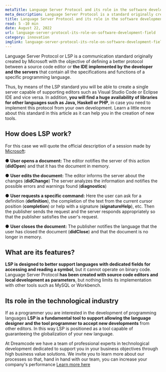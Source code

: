 ```yaml
---
metaTitle: Language Server Protocol and its role in the software development field
meta_description: Language Server Protocol is a standard originally created by Microsoft to provide a better protocol between source code editors or IDE implemented by the developer and the servers that contain all the specifications and functions of a particular programming language.
title: Language Server Protocol and its role in the software development field
read: 5 -10 min
date: August 22, 2022
url: language-server-protocol-its-role-on-software-development-field
category: innovation
imglink: language-server-protocol-its-role-on-software-development-field.jpg
---
```


Language Server Protocol or LSP is a communication standard originally created by Microsoft with the objective of defining a better protocol between a source code editor or **the IDE implemented by the developer and the servers** that contain all the specifications and functions of a specific programming language.

Thus, by means of the LSP standard you will be able to create a single server capable of supporting editors such as Visual Studio Code or Eclipse IDE and vice versa. In addition, **you will find a huge availability of libraries for other languages such as Java, Haskell or PHP**, in case you need to implement this protocol from your own development.
Learn a little more about this standard in this article as it can help you in the creation of new tools.

## How does LSP work?

For this case we will quote the official description of a session made by [Microsoft](https://code.visualstudio.com/blogs/2016/06/27/common-language-protocol):

● **User opens a document:** The editor notifies the server of this action (**didOpen**) and that it has the document in memory.

● **User edits the document:** The editor informs the server about the changes (**didChange**) The server analyzes the information and notifies the possible errors and warnings found (**diagnostics**)

● **User requests a specific command:** Here the user can ask for a definition (**definition**), the completion of the text from the current cursor position (**completion**) or help with a signature (**signatureHelp**), etc. Then the publisher sends the request and the server responds appropriately so that the publisher satisfies the user's request.

● **User closes the document:** The publisher notifies the language that the user has closed the document (**didClose**) and that the document is no longer in memory.

## What are its features?

**LSP is designed to better support languages with dedicated fields for accessing and reading a symbol**, but it cannot operate on binary code.
Language Server Protocol **has been created with source code editors and local development as parameters**, but nothing limits its implementation with other tools such as MySQL or Workbench.

## Its role in the technological industry

If as a programmer you are interested in the development of programming languages **LSP is a fundamental tool to support allowing the language designer and the tool programmer to accept new developments** from other editors. In this way LSP is positioned as a tool capable of guaranteeing the globalization of your new language.

At Dreamcode we have a team of professional experts in technological development dedicated to support you in your business objectives through high business value solutions. We invite you to learn more about our processes so that, hand in hand with our team, you can increase your company's performance [Learn more here](https://www.dreamcodesoft.com/services)
